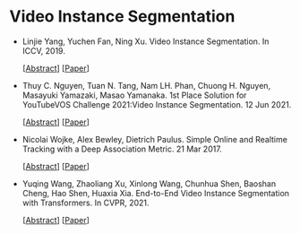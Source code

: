# Video Instance Segmentation

- Linjie Yang, Yuchen Fan, Ning Xu. Video Instance Segmentation. In ICCV, 2019.

  [[Abstract](https://paperswithcode.com/paper/video-instance-segmentation)]
  [[Paper](https://paperswithcode.com/paper/video-instance-segmentation)]
  
- Thuy C. Nguyen, Tuan N. Tang, Nam LH. Phan, Chuong H. Nguyen, Masayuki Yamazaki, Masao Yamanaka. 1st Place Solution for YouTubeVOS Challenge 2021:Video Instance Segmentation. 12 Jun 2021.

  [[Abstract](https://paperswithcode.com/paper/1st-place-solution-for-youtubevos-challenge)]
  [[Paper](https://paperswithcode.com/paper/1st-place-solution-for-youtubevos-challenge)]

- Nicolai Wojke, Alex Bewley, Dietrich Paulus. Simple Online and Realtime Tracking with a Deep Association Metric. 21 Mar 2017.

  [[Abstract](https://paperswithcode.com/paper/simple-online-and-realtime-tracking-with-a)]
  [[Paper](https://paperswithcode.com/paper/simple-online-and-realtime-tracking-with-a)]

- Yuqing Wang, Zhaoliang Xu, Xinlong Wang, Chunhua Shen, Baoshan Cheng, Hao Shen, Huaxia Xia. End-to-End Video Instance Segmentation with Transformers. In CVPR, 2021.

  [[Abstract](https://paperswithcode.com/paper/end-to-end-video-instance-segmentation-with)]
  [[Paper](https://paperswithcode.com/paper/end-to-end-video-instance-segmentation-with)]
